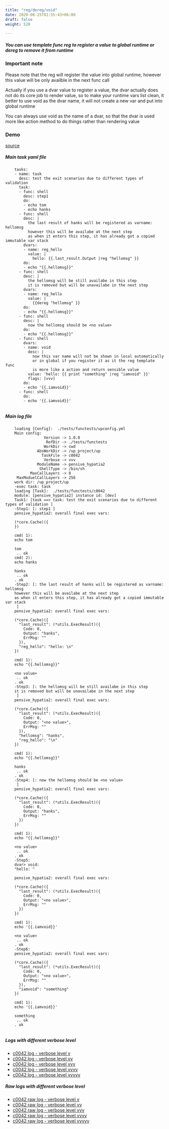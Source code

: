 ```yaml
---
title: "reg/dereg/void"
date: 2020-06-25T01:55:43+66:00
draft: false
weight: 520

---
```


##### You can use template func reg to register a value to global runtime or dereg to remove it from runtime


### Important note


Please note that the reg will register the value into global runtime, however this value will be only availble in the next func call

Actually if you use a dvar value to register a value, the dvar actually does not do its core job to render value, so to make your runtime vars list clean, it better to use void as the dvar name, it will not create a new var and put into global runtime

You can always use void as the name of a dvar, so that the dvar is used more like action method to do things rather than rendering value











### Demo








[source](https://github.com/upcmd/up/blob/master/tests/functests/c0042.yml)

##### Main task yaml file
```
    tasks:
    - name: task
      desc: test the exit scenarios due to different types of validation
      task:
      - func: shell
        desc: step1
        do:
        - echo tom
        - echo hanks
      - func: shell
        desc: |
          the last result of hanks will be registered as varname: hellomsg
          however this will be availabe at the next step
          as when it enters this step, it has already got a copied immutable var stack
        dvars:
        - name: reg_hello
          value: |
            hello: {{.last_result.Output |reg "hellomsg" }}
        do:
        - echo "{{.hellomsg}}"
      - func: shell
        desc: |
          the hellomsg will be still availabe in this step
          it is removed but will be unavailabe in the next step
        dvars:
        - name: reg_hello
          value: |
            {{dereg "hellomsg" }}
        do:
        - echo "{{.hellomsg}}"
      - func: shell
        desc: |
          now the hellomsg should be <no value>
        do:
        - echo "{{.hellomsg}}"
      - func: shell
        dvars:
        - name: void
          desc: |
            now this var name will not be shown in local automatically
            or in global if you register it as it the reg template func
            is more like a action and return sensible value
          value: 'hello: {{ print "something" |reg "iamvoid" }}'
          flags: [vvv]
        do:
        - echo '{{.iamvoid}}'
      - func: shell
        do:
        - echo '{{.iamvoid}}'
    
```
##### Main log file
```
    loading [Config]:  ./tests/functests/upconfig.yml
    Main config:
                 Version -> 1.0.0
                  RefDir -> ./tests/functests
                 WorkDir -> cwd
              AbsWorkDir -> /up_project/up
                TaskFile -> c0042
                 Verbose -> vvv
              ModuleName -> pensive_hypatia2
               ShellType -> /bin/sh
           MaxCallLayers -> 8
     MaxModuelCallLayers -> 256
    work dir: /up_project/up
    -exec task: task
    loading [Task]:  ./tests/functests/c0042
    module: [pensive_hypatia2] instance id: [dev]
    Task1: [task ==> task: test the exit scenarios due to different types of validation ]
    -Step1: [: step1 ]
    pensive_hypatia2: overall final exec vars:
    
    (*core.Cache)({
    })
    
    cmd( 1):
    echo tom
    
    tom
     .. ok
    cmd( 2):
    echo hanks
    
    hanks
     .. ok
    . ok
    -Step2: [: the last result of hanks will be registered as varname: hellomsg
    however this will be availabe at the next step
    as when it enters this step, it has already got a copied immutable var stack
     ]
    pensive_hypatia2: overall final exec vars:
    
    (*core.Cache)({
      "last_result": (*utils.ExecResult)({
        Code: 0,
        Output: "hanks",
        ErrMsg: ""
      }),
      "reg_hello": "hello: \n"
    })
    
    cmd( 1):
    echo "{{.hellomsg}}"
    
    <no value>
     .. ok
    . ok
    -Step3: [: the hellomsg will be still availabe in this step
    it is removed but will be unavailabe in the next step
     ]
    pensive_hypatia2: overall final exec vars:
    
    (*core.Cache)({
      "last_result": (*utils.ExecResult)({
        Code: 0,
        Output: "<no value>",
        ErrMsg: ""
      }),
      "hellomsg": "hanks",
      "reg_hello": "\n"
    })
    
    cmd( 1):
    echo "{{.hellomsg}}"
    
    hanks
     .. ok
    . ok
    -Step4: [: now the hellomsg should be <no value>
     ]
    pensive_hypatia2: overall final exec vars:
    
    (*core.Cache)({
      "last_result": (*utils.ExecResult)({
        Code: 0,
        Output: "hanks",
        ErrMsg: ""
      })
    })
    
    cmd( 1):
    echo "{{.hellomsg}}"
    
    <no value>
     .. ok
    . ok
    -Step5:
    dvar> void:
    "hello: "
    
    pensive_hypatia2: overall final exec vars:
    
    (*core.Cache)({
      "last_result": (*utils.ExecResult)({
        Code: 0,
        Output: "<no value>",
        ErrMsg: ""
      })
    })
    
    cmd( 1):
    echo '{{.iamvoid}}'
    
    <no value>
     .. ok
    . ok
    -Step6:
    pensive_hypatia2: overall final exec vars:
    
    (*core.Cache)({
      "last_result": (*utils.ExecResult)({
        Code: 0,
        Output: "<no value>",
        ErrMsg: ""
      }),
      "iamvoid": "something"
    })
    
    cmd( 1):
    echo '{{.iamvoid}}'
    
    something
     .. ok
    . ok
    
```


##### Logs with different verbose level
* [c0042 log - verbose level v](../../logs/c0042_v)
* [c0042 log - verbose level vv](../../logs/c0042_vv)
* [c0042 log - verbose level vvv](../../logs/c0042_vvvv)
* [c0042 log - verbose level vvvv](../../logs/c0042_vvvv)
* [c0042 log - verbose level vvvvv](../../logs/c0042_vvvvv)

##### Raw logs with different verbose level
* [c0042 raw log - verbose level v](../../reflogs/c0042_v.log)
* [c0042 raw log - verbose level vv](../../reflogs/c0042_vv.log)
* [c0042 raw log - verbose level vvv](../../reflogs/c0042_vvv.log)
* [c0042 raw log - verbose level vvvv](../../reflogs/c0042_vvvv.log)
* [c0042 raw log - verbose level vvvvv](../../reflogs/c0042_vvvvv.log)








